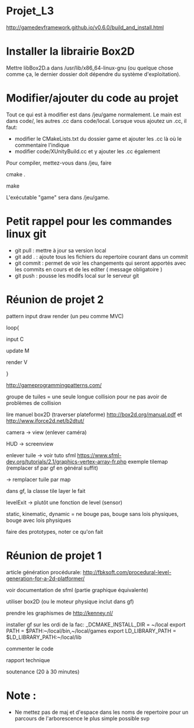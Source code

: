 # Projet_L3

http://gamedevframework.github.io/v0.6.0/build_and_install.html

# Installer la librairie Box2D

Mettre libBox2D.a dans /usr/lib/x86_64-linux-gnu (ou quelque chose comme ça, le dernier dossier doit dépendre du système d'exploitation).

# Modifier/ajouter du code au projet

Tout ce qui est à modifier est dans /jeu/game normalement.
Le main est dans code/, les autres .cc dans code/local.
Lorsque vous ajoutez un .cc, il faut:
- modifier le CMakeLists.txt du dossier game et ajouter les .cc là où le commentaire l'indique
- modifier code/XUnityBuild.cc et y ajouter les .cc également

Pour compiler, mettez-vous dans /jeu, faire

cmake .

make

L'exécutable "game" sera dans /jeu/game.

# Petit rappel pour les commandes linux git

- git pull : mettre à jour sa version local
- git add . : ajoute tous les fichiers du repertoire courant dans un commit
- git commit : permet de voir les changements qui seront apportés avec les commits en cours et de les editer ( message obligatoire )
- git push : pousse les modifs local sur le serveur git

# Réunion de projet 2

pattern input draw render (un peu comme MVC)

loop{

input C

update M

render V

}

http://gameprogrammingpatterns.com/

groupe de tuiles = une seule longue collision pour ne pas avoir de problèmes de collision

lire manuel box2D (traverser plateforme) http://box2d.org/manual.pdf
 et http://www.iforce2d.net/b2dtut/
 
camera -> view (enlever caméra)

HUD -> screenview

enlever tuile -> voir tuto sfml https://www.sfml-dev.org/tutorials/2.1/graphics-vertex-array-fr.php exemple tilemap (remplacer sf par gf en général suffit)

-> remplacer tuile par map

dans gf, la classe tile layer le fait

levelExit -> plutôt une fonction de level (sensor)

static, kinematic, dynamic = ne bouge pas, bouge sans lois physiques, bouge avec lois physiques

faire des prototypes, noter ce qu'on fait


# Réunion de projet 1

article génération procédurale: http://fbksoft.com/procedural-level-generation-for-a-2d-platformer/

voir documentation de sfml (partie graphique équivalente)

utiliser box2D (ou le moteur physique inclut dans gf)

prendre les graphismes de http://kenney.nl/

installer gf sur les ordi de la fac:
_DCMAKE_INSTALL_DIR = ~/local
export PATH = $PATH:~/local/bin,~/local/games
export LD_LIBRARY_PATH = $LD_LIBRARY_PATH:~/local/lib

commenter le code

rapport technique

soutenance (20 à 30 minutes)

# Note :

- Ne mettez pas de maj et d'espace dans les noms de repertoire pour un parcours de l'arborescence le plus simple possible svp
